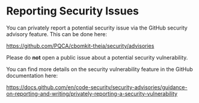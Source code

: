 # Reporting Security Issues

You can privately report a potential security issue via the GitHub security advisory feature. This can be done here:

https://github.com/PQCA/cbomkit-theia/security/advisories

Please do **not** open a public issue about a potential security vulnerability.

You can find more details on the security vulnerability feature in the GitHub
documentation here:

https://docs.github.com/en/code-security/security-advisories/guidance-on-reporting-and-writing/privately-reporting-a-security-vulnerability